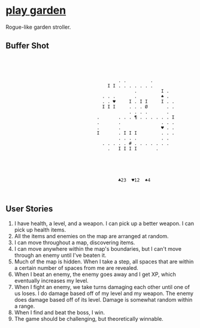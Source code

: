 # [play garden](https://mtso.github.io/garden)

Rogue-like garden stroller.

## Buffer Shot
```




                                          . .         .        
                                      I I . . . . . . .        
                                                .         I .  
                                    . . .       .         ♠ .  
                                    . . ♥     I . I I     I . .
                                    I I I     . . . Ø       . .
                                              . . . .       .  
                                  .       . . . ¶ . . . . . . I
                                  .       .               . . .
                                  .       .               ♥ . .
                                  I       . I I I         . . .
                                          . . . .         . .  
                                    . . . . . # . . . . . . .  
                                      .   I I I I       .      





                                          ♣23  ♥12  ♠4
 
 
```

## User Stories

1. I have health, a level, and a weapon. I can pick up a better weapon. I can pick up health items.
1. All the items and enemies on the map are arranged at random.
1. I can move throughout a map, discovering items.
1. I can move anywhere within the map's boundaries, but I can't move through an enemy until I've beaten it.
1. Much of the map is hidden. When I take a step, all spaces that are within a certain number of spaces from me are revealed.
1. When I beat an enemy, the enemy goes away and I get XP, which eventually increases my level.
1. When I fight an enemy, we take turns damaging each other until one of us loses. I do damage based off of my level and my weapon. The enemy does damage based off of its level. Damage is somewhat random within a range.
1. When I find and beat the boss, I win.
1. The game should be challenging, but theoretically winnable.
